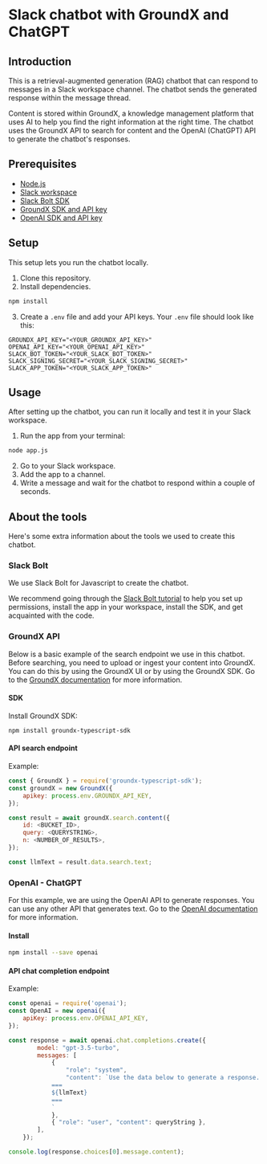 # Slack chatbot with GroundX and ChatGPT

## Introduction
This is a retrieval-augmented generation (RAG) chatbot that can respond to messages in a Slack workspace channel. The chatbot sends the generated response within the message thread.

Content is stored within GroundX, a knowledge management platform that uses AI to help you find the right information at the right time. The chatbot uses the GroundX API to search for content and the OpenAI (ChatGPT) API to generate the chatbot's responses.

## Prerequisites
- [Node.js](https://nodejs.org/en/download/)
- [Slack workspace](https://slack.com/get-started#/create)
- [Slack Bolt SDK](https://api.slack.com/tools/bolt)
- [GroundX SDK and API key](https://www.groundx.ai/)
- [OpenAI SDK and API key](https://platform.openai.com/)


## Setup
This setup lets you run the chatbot locally.

1. Clone this repository.
2. Install dependencies.
```bash
npm install
```
3. Create a `.env` file and add your API keys. Your `.env` file should look like this:
```
GROUNDX_API_KEY="<YOUR_GROUNDX_API_KEY>"
OPENAI_API_KEY="<YOUR_OPENAI_API_KEY>"
SLACK_BOT_TOKEN="<YOUR_SLACK_BOT_TOKEN>"
SLACK_SIGNING_SECRET="<YOUR_SLACK_SIGNING_SECRET>"
SLACK_APP_TOKEN="<YOUR_SLACK_APP_TOKEN>"
```

## Usage
After setting up the chatbot, you can run it locally and test it in your Slack workspace.

1. Run the app from your terminal:
```bash
node app.js
```
2. Go to your Slack workspace.
3. Add the app to a channel.
4. Write a message and wait for the chatbot to respond within a couple of seconds.

## About the tools
Here's some extra information about the tools we used to create this chatbot.

### Slack Bolt
We use Slack Bolt for Javascript to create the chatbot. 

We recommend going through the [Slack Bolt tutorial](https://slack.dev/bolt-js/tutorial/getting-started) to help you set up permissions, install the app in your workspace, install the SDK, and get acquainted with the code.


### GroundX API
Below is a basic example of the search endpoint we use in this chatbot. Before searching, you need to upload or ingest your content into GroundX. You can do this by using the GroundX UI or by using the GroundX SDK. Go to the [GroundX documentation](https://documentation.groundx.ai/docs/welcome) for more information.

#### SDK
Install GroundX SDK:
```
npm install groundx-typescript-sdk
```
#### API search endpoint

Example:
```js
const { GroundX } = require('groundx-typescript-sdk');
const groundX = new GroundX({
    apikey: process.env.GROUNDX_API_KEY,
});

const result = await groundX.search.content({
    id: <BUCKET_ID>,
    query: <QUERYSTRING>,
    n: <NUMBER_OF_RESULTS>,
});

const llmText = result.data.search.text;
```

### OpenAI - ChatGPT
For this example, we are using the OpenAI API to generate responses. You can use any other API that generates text. Go to the [OpenAI documentation](https://platform.openai.com/docs/overview) for more information.

#### Install
```bash
npm install --save openai
```	

#### API chat completion endpoint
Example:
```js
const openai = require('openai');
const OpenAI = new openai({
    apiKey: process.env.OPENAI_API_KEY,
});

const response = await openai.chat.completions.create({
        model: "gpt-3.5-turbo",
        messages: [
            {
                "role": "system",
                "content": `Use the data below to generate a response. Indicate the sources you've been given, if any. If the provided content is inadequate, answer 'I don't have sufficent information to answer the question'.
            ===
            ${llmText}
            ===
            `
            },
            { "role": "user", "content": queryString },
        ],
    });

console.log(response.choices[0].message.content);
```